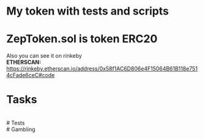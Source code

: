# My token with tests and scripts

# ZepToken.sol is token ERC20
Also you can see it on rinkeby </br> **ETHERSCAN:** https://rinkeby.etherscan.io/address/0x58f1AC6D806e4F15064B61B118e7514cFade6ceC#code

# Tasks
</br>
# Tests
</br>
# Gambling
<br>

